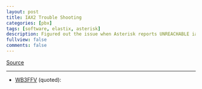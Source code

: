 ```yaml
---
layout: post
title: IAX2 Trouble Shooting
categories: [pbx]
tags: [software, elastix, asterisk]
description: Figured out the issue when Asterisk reports UNREACHABLE iax2 peer
fullview: false
comments: false
---
```


[Source][source] 

---

- [WB3FFV](http://community.freepbx.org/users/WB3FFV) (quoted):

[continuum]: http://www.windowscentral.com/continuum
[source]: http://community.freepbx.org/t/iax2-trouble-shooting/16602
